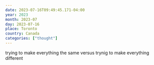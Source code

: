 ```yaml
---
date: 2023-07-16T09:49:45.171-04:00
year: 2023
month: 2023-07
day: 2023-07-16
place: Toronto
country: Canada
categories: ["thought"]
---
```

trying to make everything the same versus trynig to make everything different

